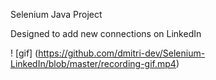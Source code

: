 Selenium Java Project

Designed to add new connections on LinkedIn

! [gif] (https://github.com/dmitri-dev/Selenium-LinkedIn/blob/master/recording-gif.mp4)

